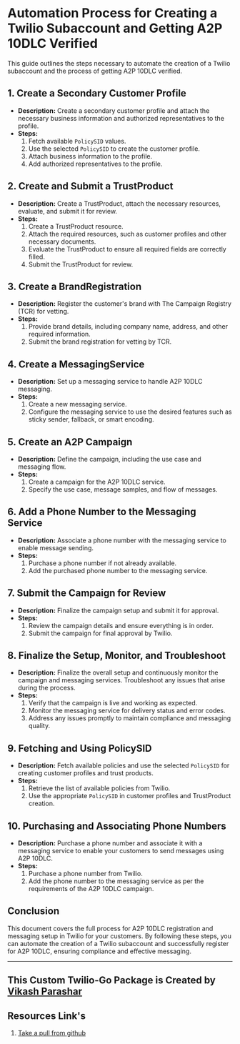 # Automation Process for Creating a Twilio Subaccount and Getting A2P 10DLC Verified

This guide outlines the steps necessary to automate the creation of a Twilio subaccount and the process of getting A2P 10DLC verified.

## 1. Create a Secondary Customer Profile
- **Description:** Create a secondary customer profile and attach the necessary business information and authorized representatives to the profile.
- **Steps:**
  1. Fetch available `PolicySID` values.
  2. Use the selected `PolicySID` to create the customer profile.
  3. Attach business information to the profile.
  4. Add authorized representatives to the profile.

## 2. Create and Submit a TrustProduct
- **Description:** Create a TrustProduct, attach the necessary resources, evaluate, and submit it for review.
- **Steps:**
  1. Create a TrustProduct resource.
  2. Attach the required resources, such as customer profiles and other necessary documents.
  3. Evaluate the TrustProduct to ensure all required fields are correctly filled.
  4. Submit the TrustProduct for review.

## 3. Create a BrandRegistration
- **Description:** Register the customer's brand with The Campaign Registry (TCR) for vetting.
- **Steps:**
  1. Provide brand details, including company name, address, and other required information.
  2. Submit the brand registration for vetting by TCR.

## 4. Create a MessagingService
- **Description:** Set up a messaging service to handle A2P 10DLC messaging.
- **Steps:**
  1. Create a new messaging service.
  2. Configure the messaging service to use the desired features such as sticky sender, fallback, or smart encoding.

## 5. Create an A2P Campaign
- **Description:** Define the campaign, including the use case and messaging flow.
- **Steps:**
  1. Create a campaign for the A2P 10DLC service.
  2. Specify the use case, message samples, and flow of messages.

## 6. Add a Phone Number to the Messaging Service
- **Description:** Associate a phone number with the messaging service to enable message sending.
- **Steps:**
  1. Purchase a phone number if not already available.
  2. Add the purchased phone number to the messaging service.

## 7. Submit the Campaign for Review
- **Description:** Finalize the campaign setup and submit it for approval.
- **Steps:**
  1. Review the campaign details and ensure everything is in order.
  2. Submit the campaign for final approval by Twilio.

## 8. Finalize the Setup, Monitor, and Troubleshoot
- **Description:** Finalize the overall setup and continuously monitor the campaign and messaging services. Troubleshoot any issues that arise during the process.
- **Steps:**
  1. Verify that the campaign is live and working as expected.
  2. Monitor the messaging service for delivery status and error codes.
  3. Address any issues promptly to maintain compliance and messaging quality.

## 9. Fetching and Using PolicySID
- **Description:** Fetch available policies and use the selected `PolicySID` for creating customer profiles and trust products.
- **Steps:**
  1. Retrieve the list of available policies from Twilio.
  2. Use the appropriate `PolicySID` in customer profiles and TrustProduct creation.

## 10. Purchasing and Associating Phone Numbers
- **Description:** Purchase a phone number and associate it with a messaging service to enable your customers to send messages using A2P 10DLC.
- **Steps:**
  1. Purchase a phone number from Twilio.
  2. Add the phone number to the messaging service as per the requirements of the A2P 10DLC campaign.

## Conclusion
This document covers the full process for A2P 10DLC registration and messaging setup in Twilio for your customers. By following these steps, you can automate the creation of a Twilio subaccount and successfully register for A2P 10DLC, ensuring compliance and effective messaging.

---

## This Custom Twilio-Go Package is Created by **[Vikash Parashar](https://www.linkedin.com/in/vikash-parashar-3152471ba)**
## Resources Link's
1. [Take a pull from github](https://github.com/vikash-parashar/twl-a2p-auto)
